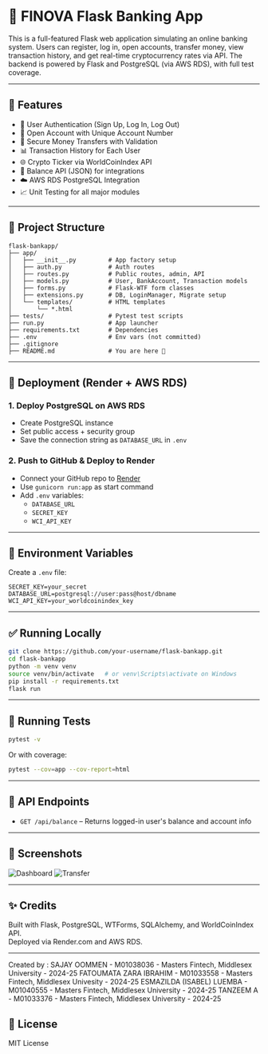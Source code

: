 # 🏦 FINOVA Flask Banking App

This is a full-featured Flask web application simulating an online banking system. Users can register, log in, open accounts, transfer money, view transaction history, and get real-time cryptocurrency rates via API. The backend is powered by Flask and PostgreSQL (via AWS RDS), with full test coverage.

---

## 🔧 Features

- 🔐 User Authentication (Sign Up, Log In, Log Out)
- 🏦 Open Account with Unique Account Number
- 💸 Secure Money Transfers with Validation
- 📊 Transaction History for Each User
- 🌐 Crypto Ticker via WorldCoinIndex API
- 🧾 Balance API (JSON) for integrations
- ☁️ AWS RDS PostgreSQL Integration
- 📈 Unit Testing for all major modules

---

## 📁 Project Structure

```
flask-bankapp/
├── app/
│   ├── __init__.py         # App factory setup
│   ├── auth.py             # Auth routes
│   ├── routes.py           # Public routes, admin, API
│   ├── models.py           # User, BankAccount, Transaction models
│   ├── forms.py            # Flask-WTF form classes
│   ├── extensions.py       # DB, LoginManager, Migrate setup
│   └── templates/          # HTML templates
│       └── *.html
├── tests/                  # Pytest test scripts
├── run.py                  # App launcher
├── requirements.txt        # Dependencies
├── .env                    # Env vars (not committed)
├── .gitignore
├── README.md               # You are here 📄
```

---

## 🚀 Deployment (Render + AWS RDS)

### 1. Deploy PostgreSQL on AWS RDS
- Create PostgreSQL instance
- Set public access + security group
- Save the connection string as `DATABASE_URL` in `.env`

### 2. Push to GitHub & Deploy to Render
- Connect your GitHub repo to [Render](https://render.com)
- Use `gunicorn run:app` as start command
- Add `.env` variables:
  - `DATABASE_URL`
  - `SECRET_KEY`
  - `WCI_API_KEY`

---

## 🔑 Environment Variables

Create a `.env` file:

```env
SECRET_KEY=your_secret
DATABASE_URL=postgresql://user:pass@host/dbname
WCI_API_KEY=your_worldcoinindex_key
```

---

## ✅ Running Locally

```bash
git clone https://github.com/your-username/flask-bankapp.git
cd flask-bankapp
python -m venv venv
source venv/bin/activate   # or venv\Scripts\activate on Windows
pip install -r requirements.txt
flask run
```

---

## 🧪 Running Tests

```bash
pytest -v
```

Or with coverage:

```bash
pytest --cov=app --cov-report=html
```

---

## 📡 API Endpoints

- `GET /api/balance` – Returns logged-in user's balance and account info

---

## 📌 Screenshots

![Dashboard](screenshots/dashboard.png)
![Transfer](screenshots/transfer.png)

---

## ✨ Credits

Built with Flask, PostgreSQL, WTForms, SQLAlchemy, and WorldCoinIndex API.  
Deployed via Render.com and AWS RDS.

---

Created by :
SAJAY OOMMEN - M01038036 - Masters Fintech, Middlesex University - 2024-25
FATOUMATA ZARA IBRAHIM - M01033558 - Masters Fintech, Middlesex Univesity - 2024-25
ESMAZILDA (ISABEL) LUEMBA - M01040555 - Masters Fintech, Middlesex University - 2024-25
TANZEEM A - M01033376 - Masters Fintech, Middlesex University - 2024-25

## 📜 License

MIT License

